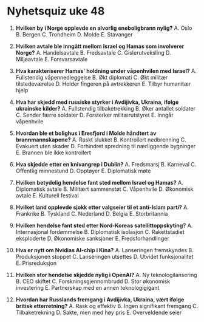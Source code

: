# Nyhetsquiz uke 48

1. **Hvilken by i Norge opplevde en alvorlig eneboligbrann nylig?**
   A. Oslo
   B. Bergen
   C. Trondheim
   D. Molde
   E. Stavanger

2. **Hvilken avtale ble inngått mellom Israel og Hamas som involverer Norge?**
   A. Handelsavtale
   B. Fredsavtale
   C. Gislerutveksling
   D. Miljøavtale
   E. Forsvarsavtale

3. **Hva karakteriserer Hamas' holdning under våpenhvilen med Israel?**
   A. Fullstendig våpennedleggelse
   B. Økt diplomati
   C. Økt militær tilstedeværelse
   D. Holder fingeren på avtrekkeren
   E. Tilbyr humanitær hjelp

4. **Hva har skjedd med russiske styrker i Avdijivka, Ukraina, ifølge ukrainske kilder?**
   A. Fullstendig tilbaketrekking
   B. Øker antallet soldater
   C. Sender færre soldater
   D. Forsterker militærutstyret
   E. Inngår våpenhvile

5. **Hvordan ble et bolighus i Eresfjord i Molde håndtert av brannmannskapene?**
   A. Raskt slukket
   B. Kontrollert nedbrenning
   C. Evakuert uten skader
   D. Forhindret spredning til nærliggende bygninger
   E. Brannen ble ikke kontrollert

6. **Hva skjedde etter en knivangrep i Dublin?**
   A. Fredsmarsj
   B. Karneval
   C. Offentlig minnestund
   D. Opptøyer
   E. Diplomatisk møte

7. **Hvilken betydelig hendelse fant sted mellom Israel og Hamas?**
   A. Diplomatisk avtale
   B. Militært sammenstøt
   C. Våpenhvile
   D. Økonomisk avtale
   E. Kulturell festival

8. **Hvilket land opplevde sjokk etter valgseier til et anti-Islam parti?**
   A. Frankrike
   B. Tyskland
   C. Nederland
   D. Belgia
   E. Storbritannia

9. **Hvilken hendelse fant sted etter Nord-Koreas satellittoppskyting?**
   A. Internasjonal fordømmelse
   B. Diplomatisk isolasjon
   C. Rakettstadiet eksploderte
   D. Økonomiske sanksjoner
   E. Fredsforhandlinger

10. **Hva er nytt om Nvidias AI-chip i Kina?**
    A. Lanseringen fremskyndes
    B. Produksjonen stoppet
    C. Lanseringen utsettes
    D. Utvidet funksjonalitet
    E. Prisreduksjon

11. **Hvilken stor hendelse skjedde nylig i OpenAI?**
    A. Ny teknologilansering
    B. CEO skiftet
    C. Forskningsgjennombrudd
    D. Stor økonomisk investering
    E. Partnerskap med en annen teknologigigant

12. **Hvordan har Russlands fremgang i Avdijivka, Ukraina, vært ifølge britisk etterretning?**
    A. Rask og effektiv
    B. Ingen signifikant fremgang
    C. Tilbaketrekning
    D. Sakte, men med høy pris
    E. Overveldende seier
